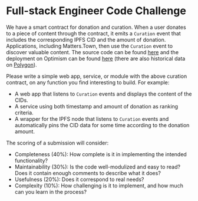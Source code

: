 # Full-stack Engineer Code Challenge

We have a smart contract for donation and curation. When a user donates to a piece of content through the contract, it emits a `Curation` event that includes the corresponding IPFS CID and the amount of donation. Applications, including Matters.Town, then use the `Curation` event to discover valuable content. The source code can be found [here](https://github.com/thematters/contracts/tree/develop/src/Curation) and the deployment on Optimism can be found [here](https://optimistic.etherscan.io/address/0x5edebbdae7b5c79a69aacf7873796bb1ec664db8) (there are also historical data on [Polygon](https://polygonscan.com/address/0x5edebbdae7b5c79a69aacf7873796bb1ec664db8)).

Please write a simple web app, service, or module with the above curation contract, on any function you find interesting to build. For example:

- A web app that listens to `Curation` events and displays the content of the CIDs.
- A service using both timestamp and amount of donation as ranking criteria.
- A wrapper for the IPFS node that listens to `Curation` events and automatically pins the CID data for some time according to the donation amount.

The scoring of a submission will consider:

- Completeness (40%): How complete is it in implementing the intended functionality?
- Maintainability (30%): Is the code well-modulized and easy to read? Does it contain enough comments to describe what it does?
- Usefulness (20%): Does it correspond to real needs?
- Complexity (10%): How challenging is it to implement, and how much can you learn in the process?
